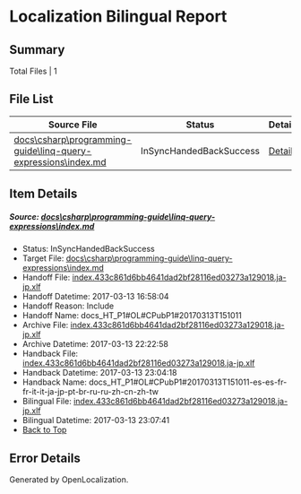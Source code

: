 # <a name='report-top'></a> Localization Bilingual Report

## Summary
 Total Files | 1

## File List
 Source File | Status | Details 
 ----------- | ------ | ------- 
 [docs\csharp\programming-guide\linq-query-expressions\index.md](https://github.com/dotnet/docs/blob/a06bd2a17f1d6c7308fa6337c866c1ca2e7281c0/docs/csharp/programming-guide/linq-query-expressions/index.md) | InSyncHandedBackSuccess | [Details](#ade0ec01fa6dc919953385aedbf59c448bc7ba912806)

## Item Details
##### <a name='ade0ec01fa6dc919953385aedbf59c448bc7ba912806'></a> Source: [docs\csharp\programming-guide\linq-query-expressions\index.md](https://github.com/dotnet/docs/blob/a06bd2a17f1d6c7308fa6337c866c1ca2e7281c0/docs/csharp/programming-guide/linq-query-expressions/index.md)
* Status: InSyncHandedBackSuccess
* Target File: [docs\csharp\programming-guide\linq-query-expressions\index.md](https://github.com/dotnet/docs.ja-jp/blob/20b91dc19580450b548ac44fac3e6c254953821f/docs/csharp/programming-guide/linq-query-expressions/index.md)
* Handoff File: [index.433c861d6bb4641dad2bf28116ed03273a129018.ja-jp.xlf](https://github.com/dotnet/docs.handoff/blob/2ac1c1ebdff22210e4e142c062462dcc13fbb9a4/ol-handoff/dotnet/docs.ja-jp/master/p1-ht/index.433c861d6bb4641dad2bf28116ed03273a129018.ja-jp.xlf)
* Handoff Datetime: 2017-03-13 16:58:04
* Handoff Reason: Include
* Handoff Name: docs_HT_P1#OL#CPubP1#20170313T151011
* Archive File: [index.433c861d6bb4641dad2bf28116ed03273a129018.ja-jp.xlf](https://github.com/dotnet/docs.handoff/blob/4f56ac581d24e4b3146859a0bff76651dfedb550/ol-archive/dotnet/docs.ja-jp/master/p1-ht/index.433c861d6bb4641dad2bf28116ed03273a129018.ja-jp.xlf)
* Archive Datetime: 2017-03-13 22:22:58
* Handback File: [index.433c861d6bb4641dad2bf28116ed03273a129018.ja-jp.xlf](https://github.com/dotnet/docs.handback/blob/45ca9c1449e1518f67880dc84eb1bded5fc46854/ol-handback/dotnet/docs.ja-jp/master/p1-ht/index.433c861d6bb4641dad2bf28116ed03273a129018.ja-jp.xlf)
* Handback Datetime: 2017-03-13 23:04:18
* Handback Name: docs_HT_P1#OL#CPubP1#20170313T151011-es-es-fr-fr-it-it-ja-jp-pt-br-ru-ru-zh-cn-zh-tw
* Bilingual File: [index.433c861d6bb4641dad2bf28116ed03273a129018.ja-jp.xlf](https://github.com/dotnet/docs.handback/blob/45ca9c1449e1518f67880dc84eb1bded5fc46854/ol-handback/dotnet/docs.ja-jp/master/p1-ht/index.433c861d6bb4641dad2bf28116ed03273a129018.ja-jp.xlf)
* Bilingual Datetime: 2017-03-13 23:07:41
* [Back to Top](#report-top)


## Error Details

Generated by OpenLocalization.
